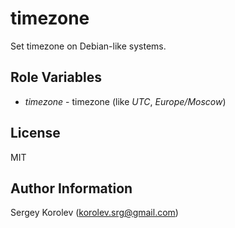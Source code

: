 timezone
========

Set timezone on Debian-like systems.

Role Variables
--------------

 * *timezone* - timezone (like _UTC_, _Europe/Moscow_)

License
-------

MIT

Author Information
------------------

Sergey Korolev (<korolev.srg@gmail.com>)
